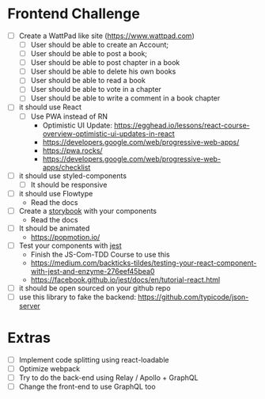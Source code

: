 # Frontend Challenge

- [ ] Create a WattPad like site (https://www.wattpad.com)
    - [ ] User should be able to create an Account;
    - [ ] User should be able to post a book;
    - [ ] User should be able to post chapter in a book
    - [ ] User should be able to delete his own books
    - [ ] User should be able to read a book
    - [ ] User should be able to vote in a chapter
    - [ ] User should be able to write a comment in a book chapter
    
- [ ] it should use React
    - [ ] Use PWA instead of RN
        * Optimistic UI Update: https://egghead.io/lessons/react-course-overview-optimistic-ui-updates-in-react
        * https://developers.google.com/web/progressive-web-apps/
        * https://pwa.rocks/
        * https://developers.google.com/web/progressive-web-apps/checklist
- [ ] it should use styled-components
    - [ ] It should be responsive
- [ ] it should use Flowtype
    * Read the docs
- [ ] Create a [storybook] with your components
    * Read the docs
- [ ] It should be animated
    * https://popmotion.io/
- [ ] Test your components with [jest]
    * Finish the JS-Com-TDD Course to use this
    * https://medium.com/backticks-tildes/testing-your-react-component-with-jest-and-enzyme-276eef45bea0
    * https://facebook.github.io/jest/docs/en/tutorial-react.html
- [ ] it should be open sourced on your github repo
- [ ] use this library to fake the backend: https://github.com/typicode/json-server

# Extras
- [ ] Implement code splitting using react-loadable
- [ ] Optimize webpack
- [ ] Try to do the back-end using Relay / Apollo + GraphQL
- [ ] Change the front-end to use GraphQL too

[storybook]: https://github.com/storybooks/storybook
[jest]: https://jest-everywhere.now.sh
